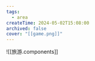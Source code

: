 ```yaml
---
tags:
  - area
createTime: 2024-05-02T15:08:00
archived: false
cover: "[[game.png]]"
---
```


![[旅游.components]]